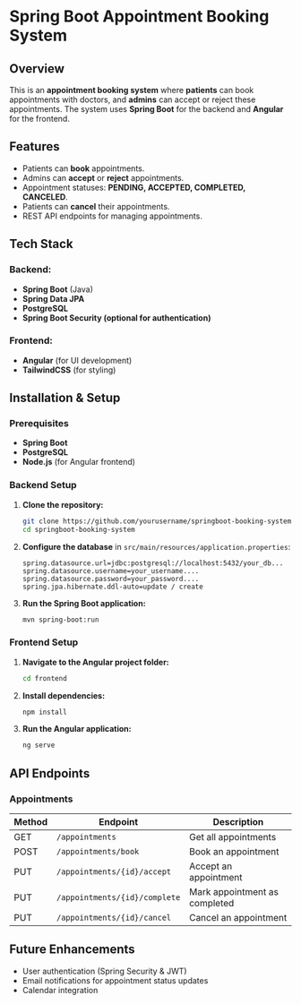 # Spring Boot Appointment Booking System

## Overview
This is an **appointment booking system** where **patients** can book appointments with doctors, and **admins** can accept or reject these appointments. The system uses **Spring Boot** for the backend and **Angular** for the frontend.

## Features
- Patients can **book** appointments.
- Admins can **accept** or **reject** appointments.
- Appointment statuses: **PENDING, ACCEPTED, COMPLETED, CANCELED**.
- Patients can **cancel** their appointments.
- REST API endpoints for managing appointments.

## Tech Stack
### Backend:
- **Spring Boot** (Java)
- **Spring Data JPA**
- **PostgreSQL** 
- **Spring Boot Security (optional for authentication)**

### Frontend:
- **Angular** (for UI development)
- **TailwindCSS** (for styling)

## Installation & Setup

### Prerequisites
- **Spring Boot**
- **PostgreSQL** 
- **Node.js** (for Angular frontend)

### Backend Setup
1. **Clone the repository:**
   ```sh
   git clone https://github.com/yourusername/springboot-booking-system.git
   cd springboot-booking-system
   ```
2. **Configure the database** in `src/main/resources/application.properties`:
   ```properties
   spring.datasource.url=jdbc:postgresql://localhost:5432/your_db...
   spring.datasource.username=your_username....
   spring.datasource.password=your_password....
   spring.jpa.hibernate.ddl-auto=update / create
   ```
3. **Run the Spring Boot application:**
   ```sh
   mvn spring-boot:run
   ```

### Frontend Setup
1. **Navigate to the Angular project folder:**
   ```sh
   cd frontend
   ```
2. **Install dependencies:**
   ```sh
   npm install
   ```
3. **Run the Angular application:**
   ```sh
   ng serve
   ```

## API Endpoints

### **Appointments**
| Method | Endpoint               | Description |
|--------|------------------------|-------------|
| GET    | `/appointments`         | Get all appointments |
| POST   | `/appointments/book`    | Book an appointment |
| PUT    | `/appointments/{id}/accept` | Accept an appointment |
| PUT    | `/appointments/{id}/complete` | Mark appointment as completed |
| PUT    | `/appointments/{id}/cancel` | Cancel an appointment |

## Future Enhancements
- User authentication (Spring Security & JWT)
- Email notifications for appointment status updates
- Calendar integration




